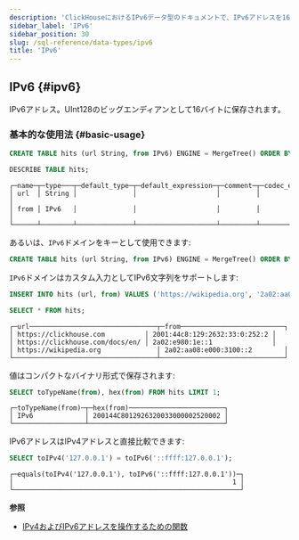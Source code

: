 ```yaml
---
description: 'ClickHouseにおけるIPv6データ型のドキュメントで、IPv6アドレスを16バイトの値として保存します。'
sidebar_label: 'IPv6'
sidebar_position: 30
slug: /sql-reference/data-types/ipv6
title: 'IPv6'
---
```


## IPv6 {#ipv6}

IPv6アドレス。UInt128のビッグエンディアンとして16バイトに保存されます。

### 基本的な使用法 {#basic-usage}

```sql
CREATE TABLE hits (url String, from IPv6) ENGINE = MergeTree() ORDER BY url;

DESCRIBE TABLE hits;
```

```text
┌─name─┬─type───┬─default_type─┬─default_expression─┬─comment─┬─codec_expression─┐
│ url  │ String │              │                    │         │                  │
│ from │ IPv6   │              │                    │         │                  │
└──────┴────────┴──────────────┴────────────────────┴─────────┴──────────────────┘
```

あるいは、`IPv6`ドメインをキーとして使用できます:

```sql
CREATE TABLE hits (url String, from IPv6) ENGINE = MergeTree() ORDER BY from;
```

`IPv6`ドメインはカスタム入力としてIPv6文字列をサポートします:

```sql
INSERT INTO hits (url, from) VALUES ('https://wikipedia.org', '2a02:aa08:e000:3100::2')('https://clickhouse.com', '2001:44c8:129:2632:33:0:252:2')('https://clickhouse.com/docs/en/', '2a02:e980:1e::1');

SELECT * FROM hits;
```

```text
┌─url────────────────────────────────┬─from──────────────────────────┐
│ https://clickhouse.com          │ 2001:44c8:129:2632:33:0:252:2 │
│ https://clickhouse.com/docs/en/ │ 2a02:e980:1e::1               │
│ https://wikipedia.org              │ 2a02:aa08:e000:3100::2        │
└────────────────────────────────────┴───────────────────────────────┘
```

値はコンパクトなバイナリ形式で保存されます:

```sql
SELECT toTypeName(from), hex(from) FROM hits LIMIT 1;
```

```text
┌─toTypeName(from)─┬─hex(from)────────────────────────┐
│ IPv6             │ 200144C8012926320033000002520002 │
└──────────────────┴──────────────────────────────────┘
```

IPv6アドレスはIPv4アドレスと直接比較できます:

```sql
SELECT toIPv4('127.0.0.1') = toIPv6('::ffff:127.0.0.1');
```

```text
┌─equals(toIPv4('127.0.0.1'), toIPv6('::ffff:127.0.0.1'))─┐
│                                                       1 │
└─────────────────────────────────────────────────────────┘
```


**参照**

- [IPv4およびIPv6アドレスを操作するための関数](../functions/ip-address-functions.md)
